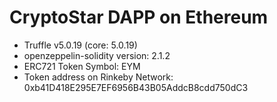 # CryptoStar DAPP on Ethereum

- Truffle v5.0.19 (core: 5.0.19)
- openzeppelin-solidity version: 2.1.2
- ERC721 Token Symbol: EYM
- Token address on Rinkeby Network:  0xb41D418E295E7EF6956B43B05AddcB8cdd750dC3
